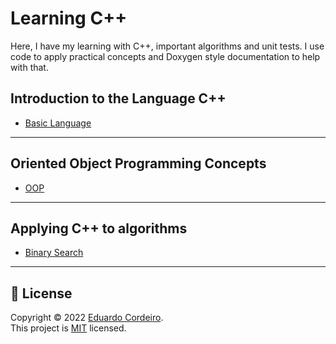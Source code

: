 # Learning C++
Here, I have my learning with C++, important algorithms and unit tests.
I use code to apply practical concepts and Doxygen style documentation to help with that.

## Introduction to the Language C++

- [Basic Language]()

---

## Oriented Object Programming Concepts

- [OOP]()

---

## Applying C++ to algorithms

- [Binary Search]()

---

## 📝 License

Copyright © 2022 [Eduardo Cordeiro](https://github.com/eduardoc7). <br />
This project is [MIT](https://github.com/eduardoc7/learningcplusplus/blob/main/LICENSE) licensed.